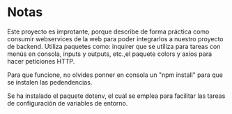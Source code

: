 # Notas

Este proyecto es improtante, porque describe de forma práctica como consumir webservices de la web para poder integrarlos a nuestro proyecto de backend. Utiliza paquetes como: inquirer que se utiliza para tareas con menús en consola, inputs y outputs, etc.,el paquete colors y axios para hacer peticiones HTTP.

Para que funcione, no olvides ponner en consola un "npm install" para que se instalen las pedendencias.

Se  ha instalado el paquete dotenv, el cual se emplea para facilitar las tareas de configuración de variables de entorno.
